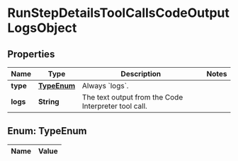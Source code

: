 

# RunStepDetailsToolCallsCodeOutputLogsObject

## Properties

Name | Type | Description | Notes
------------ | ------------- | ------------- | -------------
**type** | [**TypeEnum**](#TypeEnum) | Always &#x60;logs&#x60;. | 
**logs** | **String** | The text output from the Code Interpreter tool call. | 


## Enum: TypeEnum

Name | Value
---- | -----




